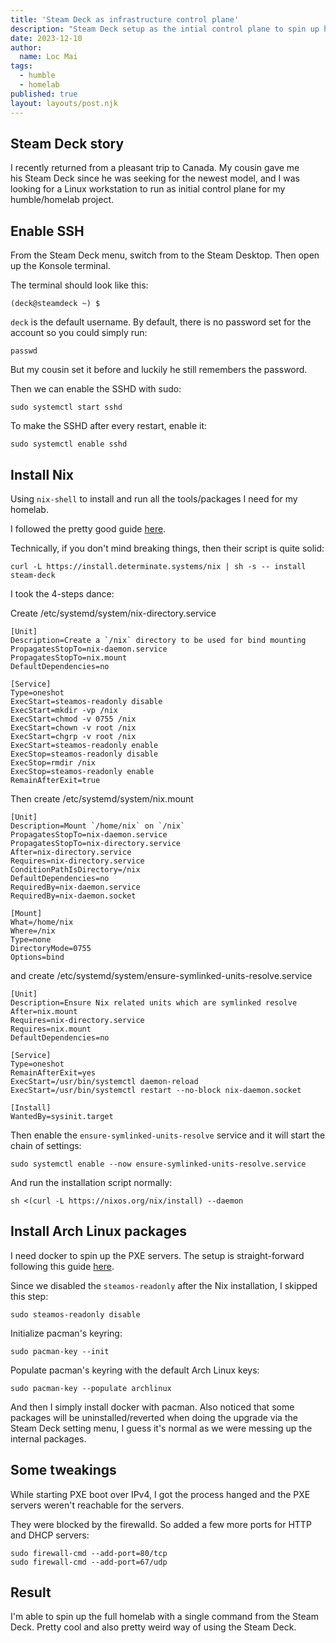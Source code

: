 ```yaml
---
title: 'Steam Deck as infrastructure control plane'
description: "Steam Deck setup as the intial control plane to spin up humble project"
date: 2023-12-10
author:
  name: Loc Mai
tags:
  - humble
  - homelab
published: true
layout: layouts/post.njk
---
```


## Steam Deck story

I recently returned from a pleasant trip to Canada. My cousin gave me his Steam Deck since he was seeking for the newest model, and I was looking for a Linux workstation to run as initial control plane for my humble/homelab project.

## Enable SSH

From the Steam Deck menu, switch from to the Steam Desktop. Then open up the Konsole terminal.

The terminal should look like this:

```
(deck@steamdeck ~) $
```

`deck` is the default username. By default, there is no password set for the account so you could simply run:

```
passwd
```

But my cousin set it before and luckily he still remembers the password.

Then we can enable the SSHD with sudo:

```
sudo systemctl start sshd
```

To make the SSHD after every restart, enable it:

```
sudo systemctl enable sshd

```

## Install Nix

Using `nix-shell` to install and run all the tools/packages I need for my homelab.

I followed the pretty good guide [here](https://determinate.systems/posts/nix-on-the-steam-deck).

Technically, if you don't mind breaking things, then their script is quite solid:

```
curl -L https://install.determinate.systems/nix | sh -s -- install steam-deck
```

I took the 4-steps dance:

Create /etc/systemd/system/nix-directory.service

```
[Unit]
Description=Create a `/nix` directory to be used for bind mounting
PropagatesStopTo=nix-daemon.service
PropagatesStopTo=nix.mount
DefaultDependencies=no

[Service]
Type=oneshot
ExecStart=steamos-readonly disable
ExecStart=mkdir -vp /nix
ExecStart=chmod -v 0755 /nix
ExecStart=chown -v root /nix
ExecStart=chgrp -v root /nix
ExecStart=steamos-readonly enable
ExecStop=steamos-readonly disable
ExecStop=rmdir /nix
ExecStop=steamos-readonly enable
RemainAfterExit=true
```

Then create /etc/systemd/system/nix.mount

```
[Unit]
Description=Mount `/home/nix` on `/nix`
PropagatesStopTo=nix-daemon.service
PropagatesStopTo=nix-directory.service
After=nix-directory.service
Requires=nix-directory.service
ConditionPathIsDirectory=/nix
DefaultDependencies=no
RequiredBy=nix-daemon.service
RequiredBy=nix-daemon.socket

[Mount]
What=/home/nix
Where=/nix
Type=none
DirectoryMode=0755
Options=bind
```

and create /etc/systemd/system/ensure-symlinked-units-resolve.service

```
[Unit]
Description=Ensure Nix related units which are symlinked resolve
After=nix.mount
Requires=nix-directory.service
Requires=nix.mount
DefaultDependencies=no

[Service]
Type=oneshot
RemainAfterExit=yes
ExecStart=/usr/bin/systemctl daemon-reload
ExecStart=/usr/bin/systemctl restart --no-block nix-daemon.socket

[Install]
WantedBy=sysinit.target
```

Then enable the `ensure-symlinked-units-resolve` service and it will start the chain of settings:

```
sudo systemctl enable --now ensure-symlinked-units-resolve.service
```

And run the installation script normally:

```
sh <(curl -L https://nixos.org/nix/install) --daemon
```

## Install Arch Linux packages

I need docker to spin up the PXE servers. The setup is straight-forward following this guide [here](https://steamdecktips.com/blog/install-archlinux-packages-on-the-steam-deck).

Since we disabled the `steamos-readonly` after the Nix installation, I skipped this step:

```
sudo steamos-readonly disable
```

Initialize pacman's keyring:

```
sudo pacman-key --init
```

Populate pacman's keyring with the default Arch Linux keys:

```
sudo pacman-key --populate archlinux
```

And then I simply install docker with pacman. Also noticed that some packages will be uninstalled/reverted when doing the upgrade via the Steam Deck setting menu, I guess it's normal as we were messing up the internal packages.

## Some tweakings

While starting PXE boot over IPv4, I got the process hanged and the PXE servers weren't reachable for the servers.

They were blocked by the firewalld. So added a few more ports for HTTP and DHCP servers:

```
sudo firewall-cmd --add-port=80/tcp
sudo firewall-cmd --add-port=67/udp
```

## Result

I'm able to spin up the full homelab with a single command from the Steam Deck. Pretty cool and also pretty weird way of using the Steam Deck.
